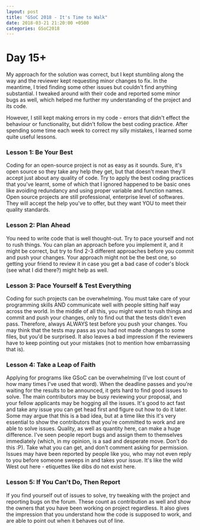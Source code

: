 ```yaml
---
layout: post
title: "GSoC 2018 - It's Time to Walk"
date: 2018-03-21 21:20:00 +0500
categories: GSoC2018
---
```


# Day 15+
My approach for the solution was correct, but I kept stumbling along the way and the reviewer kept requesting minor changes to fix. In the meantime, I tried finding some other issues but couldn't find anything substantial. I tweaked around with their code and reported some minor bugs as well, which helped me further my understanding of the project and its code.

However, I still kept making errors in my code - errors that didn't effect the behaviour or functionality, but didn't follow the best coding practice. After spending some time each week to correct my silly mistakes, I learned some quite useful lessons.

### Lesson 1: Be Your Best
Coding for an open-source project is not as easy as it sounds. Sure, it's open source so they take any help they get, but that doesn't mean they'll accept just about any quality of code. Try to apply the best coding practices that you've learnt, some of which that I ignored happened to be basic ones like avoiding redundancy and using proper variable and function names. Open source projects are still professional, enterprise level of softwares. They will accept the help you've to offer, but they want YOU to meet their quality standards.

### Lesson 2: Plan Ahead
You need to write code that is well thought-out. Try to pace yourself and not to rush things. You can plan an approach before you implement it, and it might be correct, but try to find 2-3 different approaches before you commit and push your changes. Your approach might not be the best one, so getting your friend to review it in case you get a bad case of coder's block (see what I did there?) might help as well.

### Lesson 3: Pace Yourself & Test Everything
Coding for such projects can be overwhelming. You must take care of your programming skills AND communicate well with people sitting half way across the world. In the middle of all this, you might want to rush things and commit and push your changes, only to find out that the tests didn't even pass. Therefore, always ALWAYS test before you push your changes. You may think that the tests may pass as you had not made changes to some files, but you'd be surprised. It also leaves a bad impression if the reviewers have to keep pointing out your mistakes (not to mention how embarrassing that is).

### Lesson 4:  Take a Leap of Faith
Applying for programs like GSoC can be overwhelming (I've lost count of how many times I've used that word). When the deadline passes and you're waiting for the results to be announced, it gets hard to find good issues to solve. The main contributors may be busy reviewing your proposal, and your fellow applicants may be hogging all the issues. It's good to act fast and take any issue you can get head first and figure out how to do it later. Some may argue that this is a bad idea, but at a time like this it's very essential to show the contributors that you're committed to work and are able to solve issues. Quality, as well as quantity here, can make a huge difference. I've seen people report bugs and assign them to themselves immediately (which, in my opinion, is a sad and desperate move. Don't do this :P). Take what you can get, and don't comment asking for permission. Issues may have been reported by people like you, who may not even reply to you before someone sweeps in and takes your issue. It's like the wild West out here - etiquettes like dibs do not exist here.

### Lesson 5: If You Can't Do, Then Report
If you find yourself out of issues to solve, try tweaking with the project and reporting bugs on the forum. These count as contribution as well and show the owners that you have been working on project regardless. It also gives the impression that you understand how the code is supposed to work, and are able to point out when it behaves out of line.
